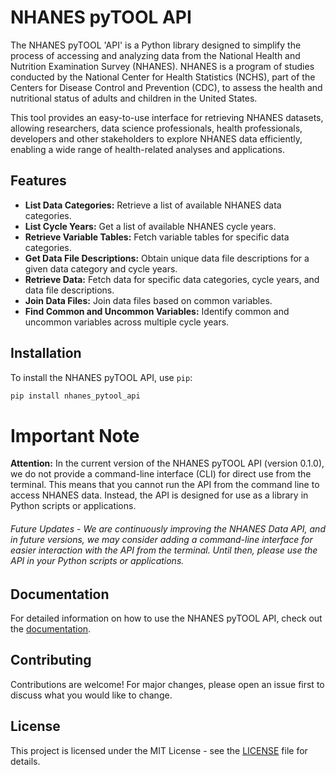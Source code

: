 # NHANES pyTOOL API

The NHANES pyTOOL 'API' is a Python library designed to simplify the process of accessing and analyzing data from the National Health and Nutrition Examination Survey (NHANES). NHANES is a program of studies conducted by the National Center for Health Statistics (NCHS), part of the Centers for Disease Control and Prevention (CDC), to assess the health and nutritional status of adults and children in the United States.

This tool provides an easy-to-use interface for retrieving NHANES datasets, allowing researchers, data science professionals, health professionals, developers and other stakeholders to explore NHANES data efficiently, enabling a wide range of health-related analyses and applications.

## Features

- **List Data Categories:** Retrieve a list of available NHANES data categories.
- **List Cycle Years:** Get a list of available NHANES cycle years.
- **Retrieve Variable Tables:** Fetch variable tables for specific data categories.
- **Get Data File Descriptions:** Obtain unique data file descriptions for a given data category and cycle years.
- **Retrieve Data:** Fetch data for specific data categories, cycle years, and data file descriptions.
- **Join Data Files:** Join data files based on common variables.
- **Find Common and Uncommon Variables:** Identify common and uncommon variables across multiple cycle years.


## Installation

To install the NHANES pyTOOL API, use `pip`:

```bash
pip install nhanes_pytool_api
```



# Important Note

**Attention:** In the current version of the NHANES pyTOOL API (version 0.1.0), we do not provide a command-line interface (CLI) for direct use from the terminal. This means that you cannot run the API from the command line to access NHANES data. Instead, the API is designed for use as a library in Python scripts or applications.
###### Future Updates - We are continuously improving the NHANES Data API, and in future versions, we may consider adding a command-line interface for easier interaction with the API from the terminal. Until then, please use the API in your Python scripts or applications.


## Documentation

For detailed information on how to use the NHANES pyTOOL API, check out the [documentation](https://kkrusere.github.io/NHANES-pyTOOL-API/).

## Contributing

Contributions are welcome! For major changes, please open an issue first to discuss what you would like to change.

## License

This project is licensed under the MIT License - see the [LICENSE](https://github.com/kkrusere/NHANES-pyTOOL-API/blob/main/LICENSE.txt) file for details.
